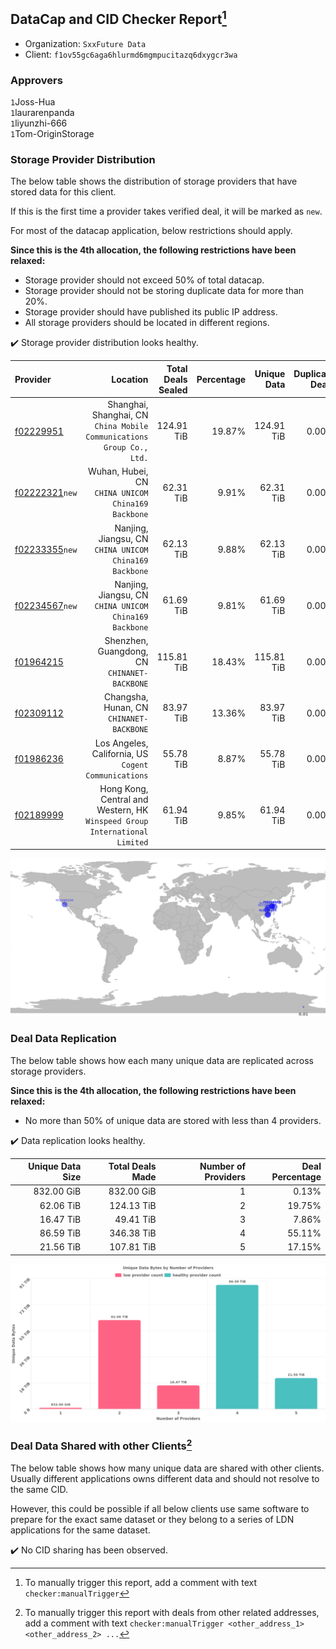 ## DataCap and CID Checker Report[^1]
 - Organization: `SxxFuture Data`
 - Client: `f1ov55gc6aga6hlurmd6mgmpucitazq6dxygcr3wa`
### Approvers
`1`Joss-Hua<br/>`1`laurarenpanda<br/>`1`liyunzhi-666<br/>`1`Tom-OriginStorage

### Storage Provider Distribution
The below table shows the distribution of storage providers that have stored data for this client.

If this is the first time a provider takes verified deal, it will be marked as `new`.

For most of the datacap application, below restrictions should apply.

**Since this is the 4th allocation, the following restrictions have been relaxed:**
 - Storage provider should not exceed 50% of total datacap.
 - Storage provider should not be storing duplicate data for more than 20%.
 - Storage provider should have published its public IP address.
 - All storage providers should be located in different regions.

✔️ Storage provider distribution looks healthy.

| Provider                                                    |                                                                      Location | Total Deals Sealed | Percentage | Unique Data | Duplicate Deals |
| :---------------------------------------------------------- | ----------------------------------------------------------------------------: | -----------------: | ---------: | ----------: | --------------: |
| [f02229951](https://filfox.info/en/address/f02229951)       |      Shanghai, Shanghai, CN<br/>`China Mobile Communications Group Co., Ltd.` |         124.91 TiB |     19.87% |  124.91 TiB |           0.00% |
| [f02222321](https://filfox.info/en/address/f02222321)`new`  |                         Wuhan, Hubei, CN<br/>`CHINA UNICOM China169 Backbone` |          62.31 TiB |      9.91% |   62.31 TiB |           0.00% |
| [f02233355](https://filfox.info/en/address/f02233355)`new`  |                     Nanjing, Jiangsu, CN<br/>`CHINA UNICOM China169 Backbone` |          62.13 TiB |      9.88% |   62.13 TiB |           0.00% |
| [f02234567](https://filfox.info/en/address/f02234567)`new`  |                     Nanjing, Jiangsu, CN<br/>`CHINA UNICOM China169 Backbone` |          61.69 TiB |      9.81% |   61.69 TiB |           0.00% |
| [f01964215](https://filfox.info/en/address/f01964215)       |                               Shenzhen, Guangdong, CN<br/>`CHINANET-BACKBONE` |         115.81 TiB |     18.43% |  115.81 TiB |           0.00% |
| [f02309112](https://filfox.info/en/address/f02309112)       |                                   Changsha, Hunan, CN<br/>`CHINANET-BACKBONE` |          83.97 TiB |     13.36% |   83.97 TiB |           0.00% |
| [f01986236](https://filfox.info/en/address/f01986236)       |                       Los Angeles, California, US<br/>`Cogent Communications` |          55.78 TiB |      8.87% |   55.78 TiB |           0.00% |
| [f02189999](https://filfox.info/en/address/f02189999)       | Hong Kong, Central and Western, HK<br/>`Winspeed Group International Limited` |          61.94 TiB |      9.85% |   61.94 TiB |           0.00% |

<img src="https://raw.githubusercontent.com/data-preservation-programs/filplus-checker-assets/main/filecoin-project/filecoin-plus-large-datasets/issues/1613/1693884538841.png"/>

### Deal Data Replication
The below table shows how each many unique data are replicated across storage providers.


**Since this is the 4th allocation, the following restrictions have been relaxed:**
- No more than 50% of unique data are stored with less than 4 providers.

✔️ Data replication looks healthy.

| Unique Data Size | Total Deals Made | Number of Providers | Deal Percentage |
| ---------------: | ---------------: | ------------------: | --------------: |
|       832.00 GiB |       832.00 GiB |                   1 |           0.13% |
|        62.06 TiB |       124.13 TiB |                   2 |          19.75% |
|        16.47 TiB |        49.41 TiB |                   3 |           7.86% |
|        86.59 TiB |       346.38 TiB |                   4 |          55.11% |
|        21.56 TiB |       107.81 TiB |                   5 |          17.15% |

<img src="https://raw.githubusercontent.com/data-preservation-programs/filplus-checker-assets/main/filecoin-project/filecoin-plus-large-datasets/issues/1613/1693884539703.png"/>

### Deal Data Shared with other Clients[^3]
The below table shows how many unique data are shared with other clients.
Usually different applications owns different data and should not resolve to the same CID.

However, this could be possible if all below clients use same software to prepare for the exact same dataset or they belong to a series of LDN applications for the same dataset.

✔️ No CID sharing has been observed.

[^1]: To manually trigger this report, add a comment with text `checker:manualTrigger`

[^2]: Deals from those addresses are combined into this report as they are specified with `checker:manualTrigger`

[^3]: To manually trigger this report with deals from other related addresses, add a comment with text `checker:manualTrigger <other_address_1> <other_address_2> ...`
